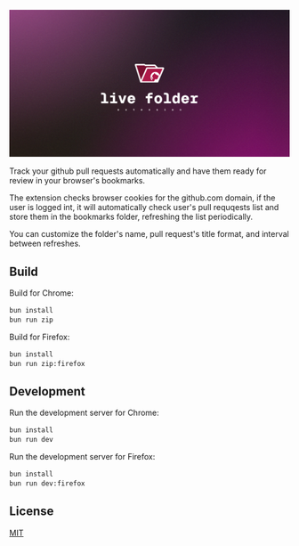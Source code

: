 ![live-folder](.github/assets/LIVE_FOLDER_HEADER.png "live-folder")

Track your github pull requests automatically and have them ready for review in your browser's bookmarks.

The extension checks browser cookies for the github.com domain, if the user is logged int, it will automatically check user's pull requqests list and store them in the bookmarks folder, refreshing the list periodically.

You can customize the folder's name, pull request's title format, and interval between refreshes.

## Build

Build for Chrome:
```bash
bun install
bun run zip
```

Build for Firefox:
```bash
bun install
bun run zip:firefox
```

## Development

Run the development server for Chrome:
```bash
bun install
bun run dev
```

Run the development server for Firefox:
```bash
bun install
bun run dev:firefox
```

## License

[MIT](https://github.com/s0rus/live-folder/blob/main/LICENSE)

